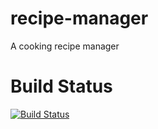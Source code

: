 # recipe-manager
A cooking recipe manager

# Build Status
[![Build Status](https://dev.azure.com/fernandreu-public/RecipeManager/_apis/build/status/fernandreu.recipe-manager?branchName=master)](https://dev.azure.com/fernandreu-public/RecipeManager/_build/latest?definitionId=2&branchName=master)
